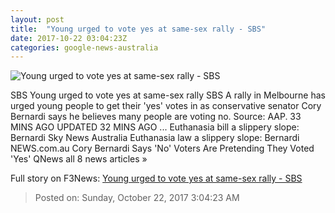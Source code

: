 ```yaml
---
layout: post
title:  "Young urged to vote yes at same-sex rally - SBS"
date: 2017-10-22 03:04:23Z
categories: google-news-australia
---
```


![Young urged to vote yes at same-sex rally - SBS](http://www.sbs.com.au/news/sites/sbs.com.au.news/files/images/g/a/Gay_4-3_12871143_1788007_20171022131048935dd937-91b2-4994-9988-1a59eb7d475c.jpg_sd_800x600.jpg)

SBS Young urged to vote yes at same-sex rally SBS A rally in Melbourne has urged young people to get their 'yes' votes in as conservative senator Cory Bernardi says he believes many people are voting no. Source: AAP. 33 MINS AGO UPDATED 32 MINS AGO ... Euthanasia bill a slippery slope: Bernardi Sky News Australia Euthanasia law a slippery slope: Bernardi NEWS.com.au Cory Bernardi Says 'No' Voters Are Pretending They Voted 'Yes' QNews all 8 news articles »


Full story on F3News: [Young urged to vote yes at same-sex rally - SBS](http://www.f3nws.com/n/zafZCJ)

> Posted on: Sunday, October 22, 2017 3:04:23 AM
